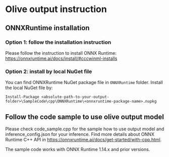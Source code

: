 # Olive output instruction

## ONNXRuntime installation
### Option 1: follow the installation instruction
Please follow the instruction to install ONNX Runtime: https://onnxruntime.ai/docs/install/#cccwinml-installs

### Option 2: install by local NuGet file
You can find ONNXRuntime NuGet package file in `ONNXRuntime` folder. Install the local NuGet file by:
```
Install-Package <absolute-path-to-your-output-folder>\SampleCode\cpp\ONNXRuntime\<onnxruntime-package-name>.nupkg
```

## Follow the code sample to use olive output model
Please check code_sample.cpp for the sample how to use output model and inference_config.json for your inference. Find more details about ONNX Runtime C++ API in https://onnxruntime.ai/docs/get-started/with-cpp.html.

The sample code works with ONNX Runtime 1.14.x and prior versions.
